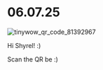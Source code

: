 # 06.07.25

![tinywow_qr_code_81392967](https://github.com/user-attachments/assets/b53d14de-8228-4372-9e65-556a1c565924)

Hi Shyrel! :)

Scan the QR be :)
